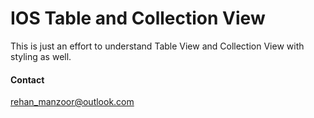# IOS Table and Collection View

This is just an effort to understand Table View and Collection View with styling as well.

#### Contact

[rehan_manzoor@outlook.com](mailto://rehan_manzoor@outlook.com)
